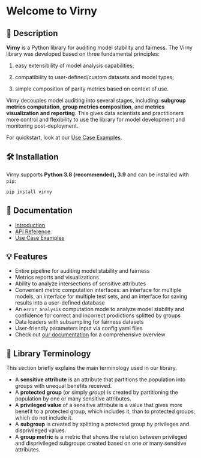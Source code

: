 # Welcome to Virny

## 📜 Description

**Virny** is a Python library for auditing model stability and fairness. The Virny library was
developed based on three fundamental principles:

1) easy extensibility of model analysis capabilities;

2) compatibility to user-defined/custom datasets and model types;

3) simple composition of parity metrics based on context of use.

Virny decouples model auditing into several stages, including: **subgroup metrics computation**, **group metrics composition**,
and **metrics visualization and reporting**. This gives data scientists and practitioners more control and flexibility
to use the library for model development and monitoring post-deployment.

For quickstart, look at our [Use Case Examples](https://dataresponsibly.github.io/Virny/examples/Multiple_Models_Interface_Use_Case/).


## 🛠 Installation

Virny supports **Python 3.8 (recommended), 3.9** and can be installed with `pip`:

```bash
pip install virny
```


## 📒 Documentation

* [Introduction](https://dataresponsibly.github.io/Virny/)
* [API Reference](https://dataresponsibly.github.io/Virny/api/overview/)
* [Use Case Examples](https://dataresponsibly.github.io/Virny/examples/Multiple_Models_Interface_Use_Case/)


## 💡 Features

* Entire pipeline for auditing model stability and fairness
* Metrics reports and visualizations
* Ability to analyze intersections of sensitive attributes
* Convenient metric computation interfaces: an interface for multiple models, an interface for multiple test sets, and an interface for saving results into a user-defined database
* An `error_analysis` computation mode to analyze model stability and confidence for correct and incorrect prodictions splitted by groups
* Data loaders with subsampling for fairness datasets
* User-friendly parameters input via config yaml files
* Check out [our documentation](https://dataresponsibly.github.io/Virny/) for a comprehensive overview


## 📖 Library Terminology

This section briefly explains the main terminology used in our library.

* A **sensitive attribute** is an attribute that partitions the population into groups with unequal benefits received.
* A **protected group** (or simply _group_) is created by partitioning the population by one or many sensitive attributes.
* A **privileged value** of a sensitive attribute is a value that gives more benefit to a protected group, which includes it, than to protected groups, which do not include it.
* A **subgroup** is created by splitting a protected group by privileges and disprivileged values.
* A **group metric** is a metric that shows the relation between privileged and disprivileged subgroups created based on one or many sensitive attributes.
